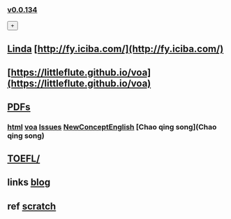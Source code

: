<DIV ID = 'id_div_4_english_blPlx'></div>

### [v0.0.134 ](https://github.com/littleflute/english/edit/master/README.md) 
<div><button id="id_btn_4_blApp">+</button></div>

 
<script src="http://open.iciba.com/huaci/huaci.js" ></script>

## [Linda](Linda) [http://fy.iciba.com/](http://fy.iciba.com/)
## [https://littleflute.github.io/voa](https://littleflute.github.io/voa)
## [PDFs](PDFs)
### [html](html) [voa](voa) [Issues](Issues) [NewConceptEnglish](NewConceptEnglish) [Chao qing song](Chao qing song) 
## [TOEFL/](https://littleflute.github.io/TOEFL/)

## links  <a target = "_blank" href = "https://littleflute.github.io/blog/">blog</a>
## ref  <a target = "_blank" href = "https://scratch.mit.edu/">scratch</a>

<script src="https://littleflute.github.io/JavaScript/w3.js"></script>
<script src="https://littleflute.github.io/JavaScript/blclass.js" ></script>
<script src="https://littleflute.github.io/JavaScript/blApp.js"></script>
<script src="blAppPlx.js"></script>
